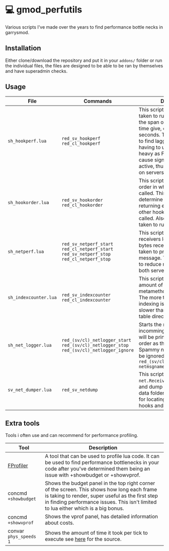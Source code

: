 # :computer: gmod_perfutils
Various scripts I've made over the years to find performance bottle necks in garrysmod.

## Installation
Either clone/download the repository and put it in your `addons/` folder or run the individual files, the files are designed to be able to be ran by themselves and have superadmin checks.

## Usage
| File | Commands | Description |
| --- | --- | --- |
| `sh_hookperf.lua` | `red_sv_hookperf` `red_cl_hookperf` | This script will log the time taken to run each hook over the span of the amount of time give, defaults to 10 seconds. This can be useful to find laggy hooks without having to use something as heavy as FProfiler as that can cause significiant lag while active, thus being hard to use on servers. |
| `sh_hookorder.lua` | `red_sv_hookorder` `red_cl_hookorder` | This script will print out the order in which hooks are called. This can be useful to determine if a hook is returning early and preventing other hooks from being called. Also shows the time taken to run each hook.
`sh_netperf.lua` | `red_sv_netperf_start` `red_cl_netperf_start` `red_sv_netperf_stop` `red_cl_netperf_stop` | This script will detour all net receivers log the amount of bytes received and the time taken to process the message. This can be useful to reduce networking load on both server and client.
| `sh_indexcounter.lua` | `red_sv_indexcounter` `red_cl_indexcounter` | This script will count the amount of __index metamethod calls on entities. The more the worse, entity indexing is significiantly slower than using the entity table directly (ent:GetTable()).
| `sh_net_logger.lua` | `red_(sv/cl)_netlogger_start` `red_(sv/cl)_netlogger_stop`  `red_(sv/cl)_netlogger_ignore` | Starts the netlogger, all incomming net.* functions will be printed to console in order as they're being read. Spammy net messages can be ignored using `red_(sv/cl)_netlogger_ignore netmsgname` |
| `sv_net_dumper.lua` | `red_sv_netdump` | This script will find all `net.Receive` function origins and dump their files to the data folder. This can be useful for locating badly performing hooks and exploits. |

## Extra tools
Tools i often use and can recommend for performance profiling.

| Tool  | Description |
| ------------- | ------------- |
| [FProfiler](https://github.com/FPtje/FProfiler)  | A tool that can be used to profile lua code. It can be used to find performance bottlenecks in your code after you've determined them being an issue with +showbudget or +showvprof.  |
| concmd `+showbudget` | Shows the budget panel in the top right corner of the screen. This shows how long each frame is taking to render, super useful as the first step in finding performance issues. This isn't limited to lua either which is a big bonus.  |
| concmd `+showvprof` | Shows the vprof panel, has detailed information about costs. |
| convar `phys_speeds 1` | Shows the amount of time it took per tick to execute see [here](https://github.com/ValveSoftware/source-sdk-2013/blob/0d8dceea4310fde5706b3ce1c70609d72a38efdf/mp/src/game/server/physics.cpp#L1697) for the source. |
